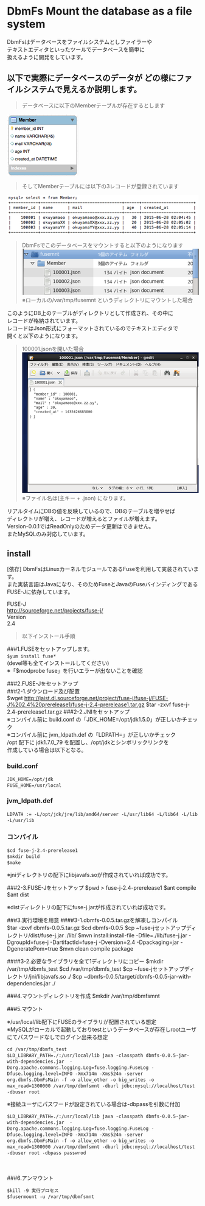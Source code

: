 # DbmFs Mount the database as a file system

DbmFsはデータベースをファイルシステムとしファイラーや  
テキストエディタといったツールでデータベースを簡単に  
扱えるように開発をしています。

## 以下で実際にデータベースのデータが どの様にファイルシステムで見えるか説明します。

> データベースに以下のMemberテーブルが存在するとします

![テーブル](./img/pic1.png)

> そしてMemberテーブルには以下の3レコードが登録されています

![レコード](./img/pic2.png)

> DbmFsでこのデータベースをマウントすると以下のようになります
![レコード](./img/pic3.png)
※ローカルの/var/tmp/fusemnt というディレクトリにマウントした場合

このようにDB上のテーブルがディレクトリとして作成され、その中に  
レコードが格納されています。  
レコードはJson形式にフォーマットされているのでテキストエディタで  
開くと以下のようになります。  
> 100001.jsonを開いた場合  
![レコード](./img/pic4.png)
※ファイル名は(主キー + .json) になります。

リアルタイムにDBの値を反映しているので、DBのテーブルを増やせば  
ディレクトリが増え、レコードが増えるとファイルが増えます。  
Version-0.0.1ではReadOnlyのためデータ更新はできません。  
またMySQLのみ対応しています。

## install

[依存]
DbmFsはLinuxカーネルモジュールであるFuseを利用して実装されています。  
また実装言語はJavaになり、そのためFuseとJavaのFuseバインディングである  
FUSE-Jに依存しています。

FUSE-J  
http://sourceforge.net/projects/fuse-j/  
Version  
2.4  

> 以下インストール手順

###1.FUSEをセットアップします。  
`$yum install fuse*`  
(devel等も全てインストールしてください)  
※「$modprobe fuse」を行いエラーが出ないことを確認  

###2.FUSE-Jをセットアップ  
###2-1.ダウンロード及び配置  
    $wget http://jaist.dl.sourceforge.net/project/fuse-j/fuse-j/FUSE-J%202.4%20prerelease1/fuse-j-2.4-prerelease1.tar.gz
    $tar -zxvf fuse-j-2.4-prerelease1.tar.gz
###2-2.JNIをセットアップ  
※コンパイル前に build.conf の「JDK_HOME=/opt/jdk1.5.0」が正しいかチェック  
※コンパイル前に jvm_ldpath.def の「LDPATH=」が正しいかチェック  
/opt 配下に jdk1.7.0_79 を配置し、/opt/jdkとシンボリックリンクを  
作成している場合は以下となる。  

### build.conf

    JDK_HOME=/opt/jdk
    FUSE_HOME=/usr/local
### jvm_ldpath.def

    LDPATH := -L/opt/jdk/jre/lib/amd64/server -L/usr/lib64 -L/lib64 -L/lib -L/usr/lib
### コンパイル
    $cd fuse-j-2.4-prerelease1
    $mkdir build
    $make

※jniディレクトリの配下にlibjavafs.soが作成されていれば成功です。  

###2-3.FUSE-Jをセットアップ
    $pwd
    > fuse-j-2.4-prerelease1
    $ant compile
    $ant dist

※distディレクトリの配下にfuse-j.jarが作成されていれば成功です。

###3.実行環境を用意
####3-1.dbmfs-0.0.5.tar.gzを解凍しコンパイル  
    $tar -zxvf dbmfs-0.0.5.tar.gz
    $cd dbmfs-0.0.5
    $cp ~fuse-jセットアップディレクトリ/dist/fuse-j.jar ./lib/
    $mvn install:install-file -Dfile=./lib/fuse-j.jar -DgroupId=fuse-j -DartifactId=fuse-j -Dversion=2.4 -Dpackaging=jar -DgeneratePom=true
    $mvn clean compile package  

####3-2.必要なライブラリを全て1ディレクトリにコピー
    $mkdir /var/tmp/dbmfs_test
    $cd  /var/tmp/dbmfs_test
    $cp ~fuse-jセットアップディレクトリ/jni/libjavafs.so ./
    $cp ~dbmfs-0.0.5/target/dbmfs-0.0.5-jar-with-dependencies.jar ./

###4.マウントディレクトリを作成
    $mkdir /var/tmp/dbmfsmnt

###5.マウント

※/usr/local/lib配下にFUSEのライブラリが配置されている想定  
※MySQLがローカルで起動しておりtestというデータベースが存在しrootユーザにてパスワードなしでログイン出来る想定

    cd /var/tmp/dbmfs_test
    $LD_LIBRARY_PATH=./:/usr/local/lib java -classpath dbmfs-0.0.5-jar-with-dependencies.jar  -Dorg.apache.commons.logging.Log=fuse.logging.FuseLog -Dfuse.logging.level=INFO -Xmx714m -Xms524m -server  org.dbmfs.DbmFsMain -f -o allow_other -o big_writes -o max_read=1300000 /var/tmp/dbmfsmnt -dburl jdbc:mysql://localhost/test -dbuser root  

※接続ユーザにパスワードが設定されている場合は-dbpassを引数に付加  

    $LD_LIBRARY_PATH=./:/usr/local/lib java -classpath dbmfs-0.0.5-jar-with-dependencies.jar  -Dorg.apache.commons.logging.Log=fuse.logging.FuseLog -Dfuse.logging.level=INFO -Xmx714m -Xms524m -server  org.dbmfs.DbmFsMain -f -o allow_other -o big_writes -o max_read=1300000 /var/tmp/dbmfsmnt -dburl jdbc:mysql://localhost/test -dbuser root -dbpass passwrod  

　  

###6.アンマウント

    $kill -9 実行プロセス
    $fusermount -u /var/tmp/dbmfsmnt

